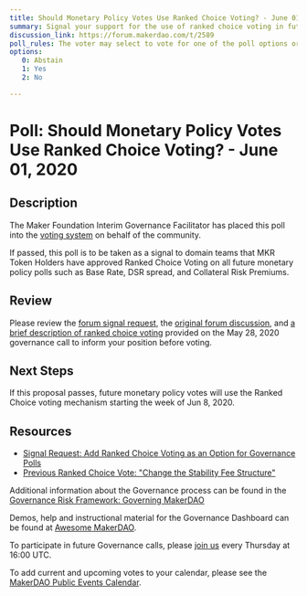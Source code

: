 ```yaml
---
title: Should Monetary Policy Votes Use Ranked Choice Voting? - June 01, 2020
summary: Signal your support for the use of ranked choice voting in future monetary policy votes.
discussion_link: https://forum.makerdao.com/t/2589
poll_rules: The voter may select to vote for one of the poll options or they may elect to abstain from the poll entirely
options:
   0: Abstain
   1: Yes
   2: No

---
```

# Poll: Should Monetary Policy Votes Use Ranked Choice Voting? - June 01, 2020

## Description

The Maker Foundation Interim Governance Facilitator has placed this poll into the [voting system](https://vote.makerdao.com/polling) on behalf of the community.

If passed, this poll is to be taken as a signal to domain teams that MKR Token Holders have approved Ranked Choice Voting on all future monetary policy polls such as Base Rate, DSR spread, and Collateral Risk Premiums.

## Review

Please review the [forum signal request](https://forum.makerdao.com/t/2589), the [original forum discussion](https://forum.makerdao.com/t/912), and [a brief description of ranked choice voting](http://www.youtube.com/watch?v=e9GDaRhGZC8&t=10m14s) provided on the May 28, 2020 governance call to inform your position before voting.

## Next Steps

If this proposal passes, future monetary policy votes will use the Ranked Choice voting mechanism starting the week of Jun 8, 2020.

## Resources

- [Signal Request: Add Ranked Choice Voting as an Option for Governance Polls](https://forum.makerdao.com/t/signal-request-add-ranked-choice-voting-as-an-option-for-governance-polls/1274?u=andy_mccall)
- [Previous Ranked Choice Vote: "Change the Stability Fee Structure"](https://vote.makerdao.com/polling-proposal/qmnun5btup2jmo5pnggsy2wviguzrpsqweb3aijn5muth3)

Additional information about the Governance process can be found in the [Governance Risk Framework: Governing MakerDAO](https://community-development.makerdao.com/governance/governance-risk-framework)

Demos, help and instructional material for the Governance Dashboard can be found at [Awesome MakerDAO](https://awesome.makerdao.com/#voting).

To participate in future Governance calls, please [join us](https://community-development.makerdao.com/governance/governance-and-risk-meetings) every Thursday at 16:00 UTC.

To add current and upcoming votes to your calendar, please see the [MakerDAO Public Events Calendar](https://calendar.google.com/calendar/embed?src=makerdao.com_3efhm2ghipksegl009ktniomdk%40group.calendar.google.com&ctz=America%2FLos_Angeles).
